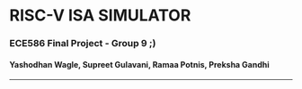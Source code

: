 # RISC-V ISA SIMULATOR
### ECE586 Final Project - Group 9 ;)
#### Yashodhan Wagle, Supreet Gulavani, Ramaa Potnis, Preksha Gandhi
----------------------------------------------------------------------
